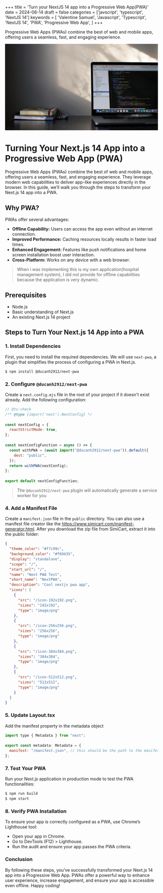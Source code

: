 +++
title = 'Turn your NextJS 14 app into a Progressive Web App(PWA)'
date = 2024-06-14
draft = false
categories = ['javscript', 'typescript', 'NextJS 14']
keywords = [
  'Valentine Samuel',
   'Javascript',
   'Typescript',
   'NextJS 14',
   'PWA',
    'Progressive Web App',
]
+++

Progressive Web Apps (PWAs) combine the best of web and mobile apps, offering users a seamless, fast, and engaging experience.

![thumbnail](./thumb-nail.jpg)

# Turning Your Next.js 14 App into a Progressive Web App (PWA)

Progressive Web Apps (PWAs) combine the best of web and mobile apps, offering users a seamless, fast, and engaging experience. They leverage modern web capabilities to deliver app-like experiences directly in the browser. In this guide, we’ll walk you through the steps to transform your Next.js 14 app into a PWA.

## Why PWA?

PWAs offer several advantages:

- **Offline Capability:** Users can access the app even without an internet connection.
- **Improved Performance:** Caching resources locally results in faster load times.
- **Enhanced Engagement:** Features like push notifications and home screen installation boost user interaction.
- **Cross-Platform:** Works on any device with a web browser.

> When i was implementing this is my own application(hospital management system), I did not provide for offline capabilities because the application is very dynamic.

## Prerequisites

- Node.js
- Basic understanding of Next.js
- An existing Next.js 14 project

## Steps to Turn Your Next.js 14 App into a PWA

### 1. Install Dependencies

First, you need to install the required dependencies. We will use `next-pwa`, a plugin that simplifies the process of configuring a PWA in Next.js.

```bash
$ npm install @ducanh2912/next-pwa
```

### 2. Configure `@ducanh2912/next-pwa`

Create a `next.config.mjs` file in the root of your project if it doesn't exist already. Add the following configuration:

```js
// @ts-check
/** @type {import('next').NextConfig} */

const nextConfig = {
  reactStrictMode: true,
};

const nextConfigFunction = async () => {
  const withPWA = (await import("@ducanh2912/next-pwa")).default({
    dest: "public",
  });
  return withPWA(nextConfig);
};

export default nextConfigFunction;
```

> The `@ducanh2912/next-pwa` plugin will automatically generate a service worker for you

### 4. Add a Manifest File

Create a `manifest.json` file in the `public` directory. You can also use a manifest file creator like the https://www.simicart.com/manifest-generator.html. After you download the zip file from SimiCart, extract it into the public folder:

```json
{
  "theme_color": "#f7c99c",
  "background_color": "#f69435",
  "display": "standalone",
  "scope": "/",
  "start_url": "/",
  "name": "Next PWA Test",
  "short_name": "NextPWA",
  "description": "Cool nextjs pwa app",
  "icons": [
    {
      "src": "/icon-192x192.png",
      "sizes": "192x192",
      "type": "image/png"
    },
    {
      "src": "/icon-256x256.png",
      "sizes": "256x256",
      "type": "image/png"
    },
    {
      "src": "/icon-384x384.png",
      "sizes": "384x384",
      "type": "image/png"
    },
    {
      "src": "/icon-512x512.png",
      "sizes": "512x512",
      "type": "image/png"
    }
  ]
}
```

### 5. Update Layout.tsx

Add the manifest property in the metadata object

```jsx
import type { Metadata } from "next";

export const metadata: Metadata = {
  manifest: "/manifest.json", // this should be the path to the manifest file in the public directory
};
```

### 7. Test Your PWA

Run your Next.js application in production mode to test the PWA functionalities:

```bash
$ npm run build
$ npm start
```

### 8. Verify PWA Installation

To ensure your app is correctly configured as a PWA, use Chrome’s Lighthouse tool:

- Open your app in Chrome.
- Go to DevTools (F12) > Lighthouse.
- Run the audit and ensure your app passes the PWA criteria.

### Conclusion

By following these steps, you've successfully transformed your Next.js 14 app into a Progressive Web App. PWAs offer a powerful way to enhance user experience, increase engagement, and ensure your app is accessible even offline. Happy coding!
